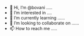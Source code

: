 - 👋 Hi, I’m @bovani .....
- 👀 I’m interested in ....
- 🌱 I’m currently learning ......
- 💞️ I’m looking to collaborate on ......
- 📫 How to reach me .....

<!---
bovani/bovani is a ✨ special ✨ repository because its `README.md` (this file) appears on your GitHub profile.
You can click the Preview link to take a look at your changes.
--->
